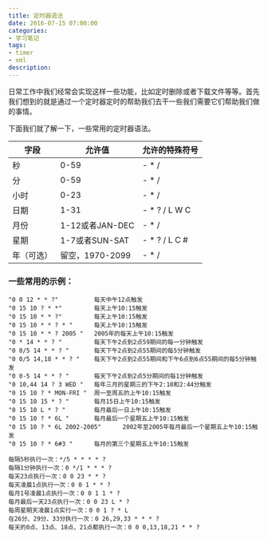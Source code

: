 ```yaml
---
title: 定时器语法
date: 2016-07-15 07:00:00
categories:
- 学习笔记
tags: 
- timer 
- xml
description: 
---
```


日常工作中我们经常会实现这样一些功能，比如定时删除或者下载文件等等。首先我们想到的就是通过一个定时器定时的帮助我们去干一些我们需要它们帮助我们做的事情。
<!-- more -->
下面我们就了解一下，一些常用的定时器语法。


字段 | 允许值 | 允许的特殊符号
------------ | ------------- | -------------
秒 | 0-59 | - * /
分 | 	0-59 | 	- * /
小时 | 	0-23 | - * /
日期 | 1-31 | - * ? / L W C
月份 | 1-12或者JAN-DEC | - * /
星期 | 1-7或者SUN-SAT | - * ? / L C #
年（可选）| 留空，1970-2099 | - * /

### 一些常用的示例：

    "0 0 12 * * ?"			每天中午12点触发
  	"0 15 10 ? * *"			每天上午10:15触发
  	"0 15 10 * * ?"			每天上午10:15触发
  	"0 15 10 * * ? * "		每天上午10:15触发
  	"0 15 10 * * ? 2005 "	2005年的每天上午10:15触发
  	"0 * 14 * * ? "			每天下午2点到2点59期间的每一分钟触发
  	"0 0/5 14 * * ? "		每天下午2点到2点55期间的每5分钟触发
  	"0 0/5 14,18 * * ? "	每天下午2点到2点55期间和下午6点到6点55期间的每5分钟触发
  	"0 0-5 14 * * ? "		每天下午2点到2点5分期间的每1分钟触发
  	"0 10,44 14 ? 3 WED "	每年三月的星期三的下午2:10和2:44分触发
  	"0 15 10 ? * MON-FRI "	周一至周五的上午10:15触发
  	"0 15 10 15 * ? "		每月15日上午10:15触发
  	"0 15 10 L * ? "		每月最后一日上午10:15触发
  	"0 15 10 ? * 6L "		每月最后一个星期五上午10:15触发
  	"0 15 10 ? * 6L 2002-2005"		2002年至2005年每月最后一个星期五上午10:15触发
  	"0 15 10 ? * 6#3 "		每月的第三个星期五上午10:15触发
  	
  	每隔5秒执行一次：*/5 * * * * ?
    每隔1分钟执行一次：0 */1 * * * ?
    每天23点执行一次：0 0 23 * * ?
    每天凌晨1点执行一次：0 0 1 * * ?
    每月1号凌晨1点执行一次：0 0 1 1 * ?
    每月最后一天23点执行一次：0 0 23 L * ?
    每周星期天凌晨1点实行一次：0 0 1 ? * L
    在26分、29分、33分执行一次：0 26,29,33 * * * ?
    每天的0点、13点、18点、21点都执行一次：0 0 0,13,18,21 * * ?
